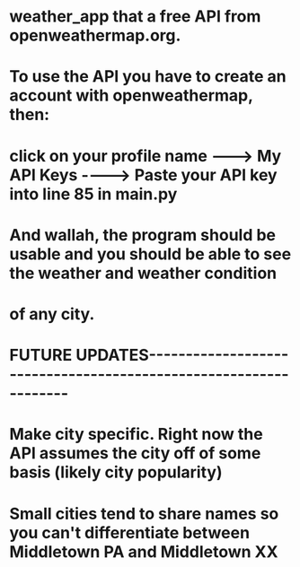 # weather_app that a free API from openweathermap.org. 
# To use the API you have to create an account with openweathermap, then:
# click on your profile name ---> My API Keys ----> Paste your API key into line 85 in main.py
# And wallah, the program should be usable and you should be able to see the weather and weather condition
# of any city. 

# FUTURE UPDATES-----------------------------------------------------------------
# Make city specific. Right now the API assumes the city off of some basis (likely city popularity)
# Small cities tend to share names so you can't differentiate between Middletown PA and Middletown XX